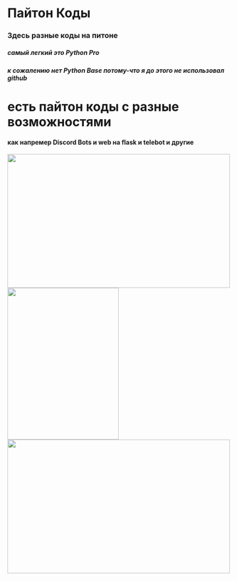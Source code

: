 # Пайтон Коды
### Здесь разные коды на питоне
##### самый легкий это Python Pro
##### к сожалению нет Python Base потому-что я до этого не использовал github

# есть пайтон коды с разные возможностями
#### как напремер **Discord Bots** и **web на flask** и **telebot** и другие
<img src="https://github.com/Frozn11/progect/blob/main/Lesons/images/Discord_6NkYeqQNQw2.png" width="500" height="300" /> <img src="https://github.com/Frozn11/progect/blob/main/Lesons/images/Telegram_HaNFdiY6Qf.png" width="250" height="340" />
<img src="https://github.com/Frozn11/progect/blob/main/Lesons/images/firefox_BBmRTWQRlT.png" width="500" height="300" />


